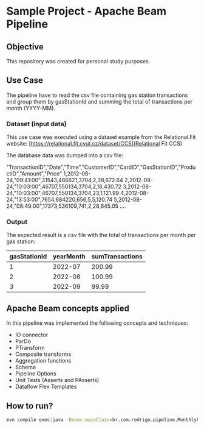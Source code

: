 # Sample Project - Apache Beam Pipeline

## Objective

This repository was created for personal study purposes.

## Use Case

The pipeline have to read the csv file containing gas station transactions and group them by gasStationId and summing the total of transactions per month (YYYY-MM).
### Dataset (input data)

This use case was executed using a dataset example from the Relational.Fit website:
[https://relational.fit.cvut.cz/dataset/CCS](Relational Fit CCS)

The database data was dumped into a csv file:

"TransactionID","Date","Time","CustomerID","CardID","GasStationID","ProductID","Amount","Price"
1,2012-08-24,"09:41:00",31543,486621,3704,2,28,672.64
2,2012-08-24,"10:03:00",46707,550134,3704,2,18,430.72
3,2012-08-24,"10:03:00",46707,550134,3704,23,1,121.99
4,2012-08-24,"13:53:00",7654,684220,656,5,5,120.74
5,2012-08-24,"08:49:00",17373,536109,741,2,28,645.05
....

### Output

The expected result is a csv file with the total of transactions per month per gas station:

| gasStationId | yearMonth | sumTransactions |
|--------------|-----------|-----------------|
| 1            | 2022-07   | 200.99          |
| 2            | 2022-08   | 100.99          |
| 3            | 2022-09   | 99.99           |

## Apache Beam concepts applied

In this pipeline was implemented the following concepts and techniques:

* IO connector
* ParDo
* PTransform
* Composite transforms
* Aggregation functions
* Schema
* Pipeline Options
* Unit Tests (Asserts and PAsserts)
* Dataflow Flex Templates

## How to run?

```sh
mvn compile exec:java -Dexec.mainClass=br.com.rodrigo.pipeline.MonthlyPurchasesPerGasStation -Dexec.args="--inputPath=/Users/rodrigo/Documents/projects/dataflow/monthly-purchases-per-gas-station/input/ --outputPath=/Users/rodrigo/Documents/projects/dataflow/monthly-purchases-per-gas-station/output/ --fileName=transactions_1k_202209260946.csv" -P direct-runner
```